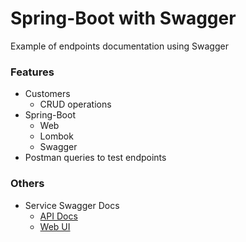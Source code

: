 # Spring-Boot with Swagger
Example of endpoints documentation using Swagger

### Features
- Customers
  * CRUD operations
- Spring-Boot
  * Web
  * Lombok
  * Swagger
- Postman queries to test endpoints

### Others
- Service Swagger Docs
  * [API Docs](http://localhost:9090/v2/api-docs)
  * [Web UI](http://localhost:9090/swagger-ui/)
